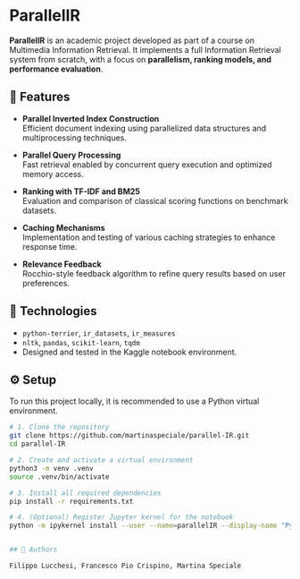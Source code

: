 # ParallelIR

**ParallelIR** is an academic project developed as part of a course on Multimedia Information Retrieval. It implements a full Information Retrieval system from scratch, with a focus on **parallelism, ranking models, and performance evaluation**.

## 📌 Features

- **Parallel Inverted Index Construction**  
  Efficient document indexing using parallelized data structures and multiprocessing techniques.

- **Parallel Query Processing**  
  Fast retrieval enabled by concurrent query execution and optimized memory access.

- **Ranking with TF-IDF and BM25**  
  Evaluation and comparison of classical scoring functions on benchmark datasets.

- **Caching Mechanisms**  
  Implementation and testing of various caching strategies to enhance response time.

- **Relevance Feedback**  
  Rocchio-style feedback algorithm to refine query results based on user preferences.

## 🚀 Technologies

- `python-terrier`, `ir_datasets`, `ir_measures`
- `nltk`, `pandas`, `scikit-learn`, `tqdm`
- Designed and tested in the Kaggle notebook environment.

## ⚙️ Setup

To run this project locally, it is recommended to use a Python virtual environment.

```bash
# 1. Clone the repository
git clone https://github.com/martinaspeciale/parallel-IR.git
cd parallel-IR

# 2. Create and activate a virtual environment
python3 -m venv .venv
source .venv/bin/activate  

# 3. Install all required dependencies
pip install -r requirements.txt

# 4. (Optional) Register Jupyter kernel for the notebook
python -m ipykernel install --user --name=parallelIR --display-name "Python (parallelIR)"


## 👥 Authors

Filippo Lucchesi, Francesco Pio Crispino, Martina Speciale

